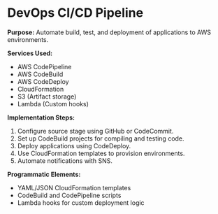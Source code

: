 # DevOps CI/CD Pipeline

**Purpose:** Automate build, test, and deployment of applications to AWS environments.

**Services Used:**
- AWS CodePipeline
- AWS CodeBuild
- AWS CodeDeploy
- CloudFormation
- S3 (Artifact storage)
- Lambda (Custom hooks)

**Implementation Steps:**
1. Configure source stage using GitHub or CodeCommit.
2. Set up CodeBuild projects for compiling and testing code.
3. Deploy applications using CodeDeploy.
4. Use CloudFormation templates to provision environments.
5. Automate notifications with SNS.

**Programmatic Elements:**
- YAML/JSON CloudFormation templates
- CodeBuild and CodePipeline scripts
- Lambda hooks for custom deployment logic
